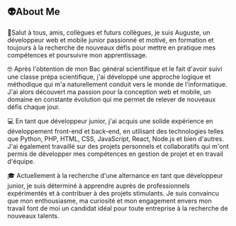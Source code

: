 ##  👽About Me
🚀Salut à tous, amis, collègues et futurs collègues, je suis Auguste, un développeur web et mobile junior passionné et motivé, en formation et toujours à la recherche de nouveaux défis pour mettre en pratique mes compétences et poursuivre mon apprentissage.

🤓 Après l'obtention de mon Bac général scientifique et le fait d'avoir suivi une classe prépa scientifique, j'ai développé une approche logique et méthodique qui m'a naturellement conduit vers le monde de l'informatique. J'ai alors découvert ma passion pour la conception web et mobile, un domaine en constante évolution qui me permet de relever de nouveaux défis chaque jour.

💻 En tant que développeur junior, j'ai acquis une solide expérience en développement front-end et back-end, en utilisant des technologies telles que Python, PHP, HTML, CSS, JavaScript, React, Node.js et bien d'autres. J'ai également travaillé sur des projets personnels et collaboratifs qui m'ont permis de développer mes compétences en gestion de projet et en travail d'équipe.

🎓 Actuellement à la recherche d'une alternance en tant que développeur junior, je suis déterminé à apprendre auprès de professionnels expérimentés et à contribuer à des projets stimulants. Je suis convaincu que mon enthousiasme, ma curiosité et mon engagement envers mon travail font de moi un candidat idéal pour toute entreprise à la recherche de nouveaux talents.
